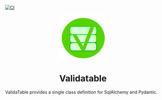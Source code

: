 [![CI](https://github.com/dcruzf/validatable/actions/workflows/ci.yml/badge.svg?branch=main)](https://github.com/dcruzf/validatable/actions/workflows/ci.yml)

<p align="center">
<img  width="150" height="150" src="./docs/img/V.svg">
</p>

<h1 align="center">Validatable</h1>

ValidaTable provides a single class definition for SqlAlchemy and Pydantic.
